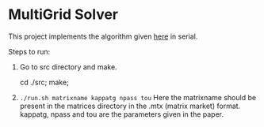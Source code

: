 
# MultiGrid Solver

This project implements the algorithm given [here](https://github.com/mishraiiit/MultiGridSolver/blob/master/docs/AGMG_For_Convection_Diffusion.pdf)  in serial.

Steps to run:

1) Go to src directory and make.

    cd ./src; make;

2) `./run.sh matrixname kappatg npass tou`
Here the matrixname should be present in the matrices directory in the .mtx (matrix market) format. kappatg, npass and tou are the parameters given in the paper.
